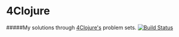 # 4Clojure

#####My solutions through [4Clojure's](http://www.4clojure.com/) problem sets.
[![Build Status](https://travis-ci.org/kgxsz/4clojure.svg?branch=master)](https://travis-ci.org/kgxsz/4clojure)
